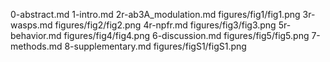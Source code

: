 0-abstract.md
1-intro.md
2r-ab3A_modulation.md
figures/fig1/fig1.png
3r-wasps.md
figures/fig2/fig2.png
4r-npfr.md
figures/fig3/fig3.png
5r-behavior.md
figures/fig4/fig4.png
6-discussion.md
figures/fig5/fig5.png
7-methods.md
8-supplementary.md
figures/figS1/figS1.png
